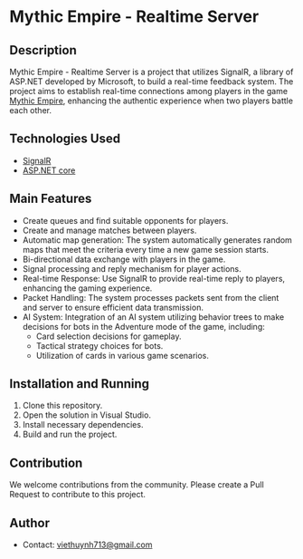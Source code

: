 # Mythic Empire - Realtime Server

## Description
Mythic Empire - Realtime Server is a project that utilizes SignalR, a library of ASP.NET developed by Microsoft, to build a real-time feedback system. The project aims to establish real-time connections among players in the game [Mythic Empire](https://github.com/viethuynh713/TowerDefense-Unity), enhancing the authentic experience when two players battle each other.

## Technologies Used
- [SignalR](https://dotnet.microsoft.com/en-us/apps/aspnet/signalr)
- [ASP.NET core](https://dotnet.microsoft.com/en-us/apps/aspnet)

## Main Features
- Create queues and find suitable opponents for players.
- Create and manage matches between players.
- Automatic map generation: The system automatically generates random maps that meet the criteria every time a new game session starts.
- Bi-directional data exchange with players in the game.
- Signal processing and reply mechanism for player actions.
- Real-time Response: Use SignalR to provide real-time reply to players, enhancing the gaming experience.
- Packet Handling: The system processes packets sent from the client and server to ensure efficient data transmission.
- AI System: Integration of an AI system utilizing behavior trees to make decisions for bots in the Adventure mode of the game, including:
    - Card selection decisions for gameplay.
    - Tactical strategy choices for bots.
    - Utilization of cards in various game scenarios.


## Installation and Running
1. Clone this repository.
2. Open the solution in Visual Studio.
3. Install necessary dependencies.
4. Build and run the project.

## Contribution
We welcome contributions from the community. Please create a Pull Request to contribute to this project.

## Author
- Contact: viethuynh713@gmail.com
